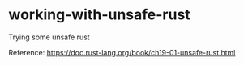 # working-with-unsafe-rust

Trying some unsafe rust

Reference: https://doc.rust-lang.org/book/ch19-01-unsafe-rust.html